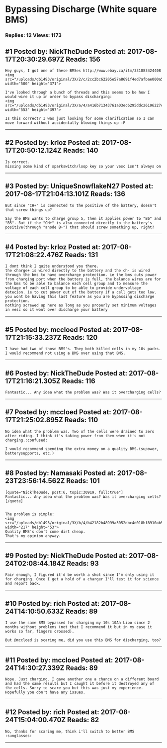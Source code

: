 # Bypassing Discharge (White square BMS)

### Replies: 12 Views: 1173

## \#1 Posted by: NickTheDude Posted at: 2017-08-17T20:30:29.697Z Reads: 156

```
Hey guys, I got one of these BMSes http://www.ebay.ca/itm/331883424408 
<img src="/uploads/db1493/original/3X/2/c/2cc2bc62205e57a8691f4ed7afbae000a5d9bda1.png" width="500" height="371">

I've looked through a bunch of threads and this seems to be how I would wire it up in order to bypass discharging:
<img src="/uploads/db1493/original/3X/a/4/a416b71343761a03ec6295ddc26196227cd4b571.png" width="553" height="397">

Is this correct? I was just looking for some clarification so I can move forward without accidentally blowing things up :P
```

---
## \#2 Posted by: krloz Posted at: 2017-08-17T20:50:12.124Z Reads: 140

```
Is correct.
missing some kind of sparkswitch/loop key so your vesc isn't always on
```

---
## \#3 Posted by: UniqueSnowflakeN27 Posted at: 2017-08-17T21:04:13.101Z Reads: 136

```
But since "CH+" is connected to the positive of the battery, doesn't that screw things up? 

Say the BMS wants to charge group 5, then it applies power to "B6" and "B5". But if the "CH+" is also connected directly to the battery's positive(through "anode B+") that should screw something up, right?
```

---
## \#4 Posted by: krloz Posted at: 2017-08-17T21:08:22.476Z Reads: 131

```
I dont think I quite understood you there. 
the charge+ is wired directly to the battery and the ch- is wired through the bms to have overcharge protection. ie the bms cuts power from charging port when the battery is full, the balance wires are for the bms to be able to balance each cell group and to measure the voltage of each cell group to be able to provide undervoltage detecion. ie to cut power out of the battery if a cell gets too low. you wont be having this last feature as you are bypassing discharge protection.
nothing screwed up here as long as you properly set minimum voltages in vesc so it wont over discharge your battery
```

---
## \#5 Posted by: mccloed Posted at: 2017-08-17T21:15:33.237Z Reads: 120

```
I have had two of those BMS's. They both killed cells in my 10s packs. I would recommend not using a BMS over using that BMS.
```

---
## \#6 Posted by: NickTheDude Posted at: 2017-08-17T21:16:21.305Z Reads: 116

```
Fantastic... Any idea what the problem was? Was it overcharging cells?
```

---
## \#7 Posted by: mccloed Posted at: 2017-08-17T21:25:02.895Z Reads: 110

```
No idea what the problem was. Two of the cells were drained to zero after riding. I think it's taking power from them when it's not charging.:confused:

I would recommend spending the extra money on a quality BMS.(supower, batterysupports, etc.)
```

---
## \#8 Posted by: Namasaki Posted at: 2017-08-23T23:56:14.562Z Reads: 101

```
[quote="NickTheDude, post:6, topic:30919, full:true"]
Fantastic... Any idea what the problem was? Was it overcharging cells?
[/quote]


The problem is simple:
<img src="/uploads/db1493/original/3X/b/4/b42182b48999a3052dbc4d018bf8910ab58e94ff.png" width="217" height="53">
Quality BMS's don't come dirt cheap.
That's my opinion anyway.
```

---
## \#9 Posted by: NickTheDude Posted at: 2017-08-24T02:08:44.184Z Reads: 93

```
Fair enough, I figured it'd be worth a shot since I'm only using it for charging. Once I get a hold of a charger I'll test it for science and report back.
```

---
## \#10 Posted by: rich Posted at: 2017-08-24T14:10:50.633Z Reads: 89

```
I use the same BMS bypassed for charging my 10s 10Ah Lipo since 2 months without problems (not that I recommend it but in my case it works so far, fingers crossed).

But @mccloed is scaring me, did you use this BMS for discharging, too?
```

---
## \#11 Posted by: mccloed Posted at: 2017-08-24T14:30:27.339Z Reads: 89

```
Nope. Just charging. I gave another one a chance on a different board and had the same results but I caught it before it destroyed any of the cells. Sorry to scare you but this was just my experience. Hopefully you don't have any issues.
```

---
## \#12 Posted by: rich Posted at: 2017-08-24T15:04:00.470Z Reads: 82

```
No, thanks for scaring me, think i'll switch to better BMS :sunglasses:
```

---
